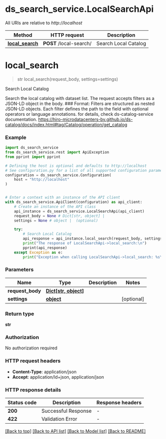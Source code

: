 # ds_search_service.LocalSearchApi

All URIs are relative to *http://localhost*

Method | HTTP request | Description
------------- | ------------- | -------------
[**local_search**](LocalSearchApi.md#local_search) | **POST** /local-search/ | Search Local Catalog


# **local_search**
> str local_search(request_body, settings=settings)

Search Local Catalog

Search the local catalog with dataset list.  The request accepts filters as a JSON-LD object in the body.  ### Format: Filters are structured as nested JSON-LD objects. Each filter defines the path to the field with optional operators or language annotations.  for details, check ds-catalog-service documentation.  https://hiro-microdatacenters-bv.github.io/ds-catalog/docs/index.html#tag/Catalog/operation/get_catalog

### Example


```python
import ds_search_service
from ds_search_service.rest import ApiException
from pprint import pprint

# Defining the host is optional and defaults to http://localhost
# See configuration.py for a list of all supported configuration parameters.
configuration = ds_search_service.Configuration(
    host = "http://localhost"
)


# Enter a context with an instance of the API client
with ds_search_service.ApiClient(configuration) as api_client:
    # Create an instance of the API class
    api_instance = ds_search_service.LocalSearchApi(api_client)
    request_body = None # Dict[str, object] | 
    settings = None # object |  (optional)

    try:
        # Search Local Catalog
        api_response = api_instance.local_search(request_body, settings=settings)
        print("The response of LocalSearchApi->local_search:\n")
        pprint(api_response)
    except Exception as e:
        print("Exception when calling LocalSearchApi->local_search: %s\n" % e)
```



### Parameters


Name | Type | Description  | Notes
------------- | ------------- | ------------- | -------------
 **request_body** | [**Dict[str, object]**](object.md)|  | 
 **settings** | [**object**](.md)|  | [optional] 

### Return type

**str**

### Authorization

No authorization required

### HTTP request headers

 - **Content-Type**: application/json
 - **Accept**: application/ld+json, application/json

### HTTP response details

| Status code | Description | Response headers |
|-------------|-------------|------------------|
**200** | Successful Response |  -  |
**422** | Validation Error |  -  |

[[Back to top]](#) [[Back to API list]](../README.md#documentation-for-api-endpoints) [[Back to Model list]](../README.md#documentation-for-models) [[Back to README]](../README.md)

